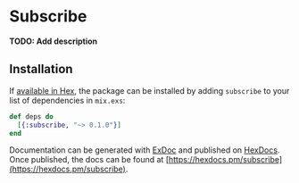 # Subscribe

**TODO: Add description**

## Installation

If [available in Hex](https://hex.pm/docs/publish), the package can be installed
by adding `subscribe` to your list of dependencies in `mix.exs`:

```elixir
def deps do
  [{:subscribe, "~> 0.1.0"}]
end
```

Documentation can be generated with [ExDoc](https://github.com/elixir-lang/ex_doc)
and published on [HexDocs](https://hexdocs.pm). Once published, the docs can
be found at [https://hexdocs.pm/subscribe](https://hexdocs.pm/subscribe).

